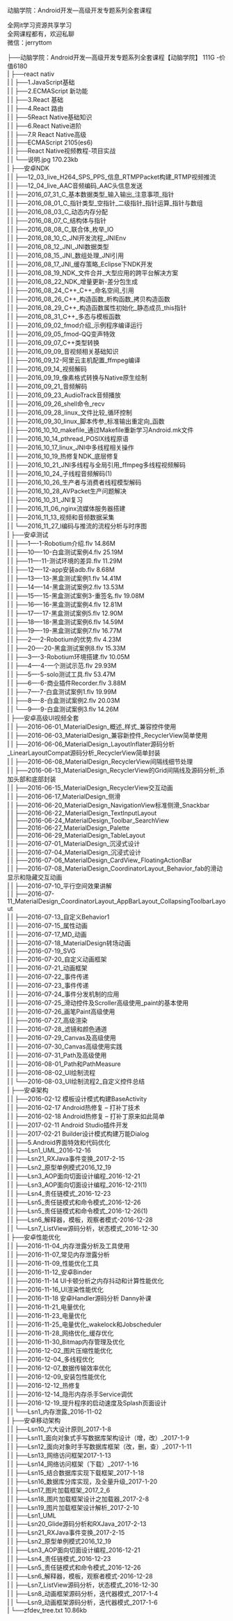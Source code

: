 动脑学院：Android开发—高级开发专题系列全套课程

全网it学习资源共享学习<br>全网课程都有，欢迎私聊<br>微信：jerryttom<br>

├──动脑学院：Android开发—高级开发专题系列全套课程【动脑学院】 111G -价值6180<br> | ├──react nativ<br> | | ├──1.JavaScript基础<br> | | ├──2.ECMAScript 新功能<br> | | ├──3.React 基础<br> | | ├──4.React 路由<br> | | ├──5React Native基础知识<br> | | ├──6.React Native进阶<br> | | ├──7.R React Native高级<br> | | ├──ECMAScript 2105(es6)<br> | | ├──React Native视频教程-项目实战<br> | | └──说明.jpg 170.23kb<br> | ├──安卓NDK<br> | | ├──12_03_live_H264_SPS_PPS_信息_RTMPPacket构建_RTMP视频推流<br> | | ├──12_04_live_AAC音频编码_AAC头信息发送<br> | | ├──2016_07_31_C_基本数据类型_输入输出_注意事项_指针<br> | | ├──2016_08_01_C_指针类型_空指针_二级指针_指针运算_指针与数组<br> | | ├──2016_08_03_C_动态内存分配<br> | | ├──2016_08_07_C_结构体与指针<br> | | ├──2016_08_08_C_联合体_枚举_IO<br> | | ├──2016_08_10_C_JNI开发流程_JNIEnv<br> | | ├──2016_08_12_JNI_JNI数据类型<br> | | ├──2016_08_15_JNI_数组处理_JNI引用<br> | | ├──2016_08_17_JNI_缓存策略_Eclipse下NDK开发<br> | | ├──2016_08_19_NDK_文件合并_大型应用的跨平台解决方案<br> | | ├──2016_08_22_NDK_增量更新-差分包生成<br> | | ├──2016_08_24_C++_C++_命名空间_引用<br> | | ├──2016_08_26_C++_构造函数_析构函数_拷贝构造函数<br> | | ├──2016_08_29_C++_构造函数属性初始化_静态成员_this指针<br> | | ├──2016_08_31_C++_多态与模板函数<br> | | ├──2016_09_02_fmod介绍_示例程序编译运行<br> | | ├──2016_09_05_fmod-QQ变声特效<br> | | ├──2016_09_07_C++类型转换<br> | | ├──2016_09_09_音视频相关基础知识<br> | | ├──2016_09_12-阿里云主机配置_ffmpeg编译<br> | | ├──2016_09_14_视频解码<br> | | ├──2016_09_19_像素格式转换与Native原生绘制<br> | | ├──2016_09_21_音频解码<br> | | ├──2016_09_23_AudioTrack音频播放<br> | | ├──2016_09_26_shell命令_recv<br> | | ├──2016_09_28_linux_文件比较_循环控制<br> | | ├──2016_09_30_linux_脚本传参_标准输出重定向_函数<br> | | ├──2016_10_10_makefile_通过Makefile重新学习Android.mk文件<br> | | ├──2016_10_14_pthread_POSIX线程原语<br> | | ├──2016_10_17_linux_JNI中多线程相关操作<br> | | ├──2016_10_19_热修复NDK_底层修复<br> | | ├──2016_10_21_JNI多线程与全局引用_ffmpeg多线程视频解码<br> | | ├──2016_10_24_子线程音频解码(1)<br> | | ├──2016_10_26_生产者与消费者线程模型解码<br> | | ├──2016_10_28_AVPacket生产问题解决<br> | | ├──2016_10_31_JNI复习<br> | | ├──2016_11_06_nginx流媒体服务器搭建<br> | | ├──2016_11_13_视频和音频数据采集<br> | | └──2016_11_27_l编码与推流的流程分析与时序图<br> | ├──安卓测试<br> | | ├──1—-1-Robotium介绍.flv 14.86M<br> | | ├──10—-10-白盒测试案例4.flv 25.19M<br> | | ├──11—-11-测试环境的差异.flv 11.29M<br> | | ├──12—-12-app安装adb.flv 8.68M<br> | | ├──13—-13-黑盒测试案例1.flv 14.41M<br> | | ├──14—-14-黑盒测试案例2.flv 13.53M<br> | | ├──15—-15-黑盒测试案例3-重签名.flv 19.08M<br> | | ├──16—-16-黑盒测试案例4.flv 12.81M<br> | | ├──17—-17-黑盒测试案例5.flv 12.90M<br> | | ├──18—-18-黑盒测试案例6.flv 14.59M<br> | | ├──19—-19-黑盒测试案例7.flv 16.77M<br> | | ├──2—-2-Robotium的优势.flv 4.23M<br> | | ├──20—-20-黑盒测试案例8.flv 15.33M<br> | | ├──3—-3-Robotium环境搭建.flv 10.05M<br> | | ├──4—-4-一个测试示范.flv 29.93M<br> | | ├──5—-5-solo测试工具.flv 53.47M<br> | | ├──6—-6-商业插件Recorder.flv 3.88M<br> | | ├──7—-7-白盒测试案例1.flv 19.99M<br> | | ├──8—-8-白盒测试案例2.flv 20.03M<br> | | └──9—-9-白盒测试案例3.flv 14.26M<br> | ├──安卓高级UI视频全套<br> | | ├──2016-06-01_MaterialDesign_概述_样式_兼容控件使用<br> | | ├──2016-06-03_MaterialDesign_兼容新控件_RecyclerView简单使用<br> | | ├──2016-06-06_MaterialDesign_LayoutInflater源码分析_LinearLayoutCompat源码分析_RecyclerView简单封装<br> | | ├──2016-06-08_MaterialDesign_RecyclerView间隔线细节处理<br> | | ├──2016-06-13_MaterialDesign_RecyclerView的Grid间隔线及源码分析_添加头部和底部封装<br> | | ├──2016-06-15_MaterialDesign_RecyclerView交互动画<br> | | ├──2016-06-17_MaterialDesign_侧滑<br> | | ├──2016-06-20_MaterialDesign_NavigationView标准侧滑_Snackbar<br> | | ├──2016-06-22_MaterialDesign_TextInputLayout<br> | | ├──2016-06-24_MaterialDesign_Toolbar_SearchView<br> | | ├──2016-06-27_MaterialDesign_Palette<br> | | ├──2016-06-29_MaterialDesign_TableLayout<br> | | ├──2016-07-01_MaterialDesign_沉浸式设计<br> | | ├──2016-07-04_MaterialDesign_沉浸式设计<br> | | ├──2016-07-06_MaterialDesign_CardView_FloatingActionBar<br> | | ├──2016-07-08_MaterialDesign_CoordinatorLayout_Behavior_fab的滑动显示和隐藏交互动画<br> | | ├──2016-07-10_平行空间效果讲解<br> | | ├──2016-07-11_MaterialDesign_CoordinatorLayout_AppBarLayout_CollapsingToolbarLayout<br> | | ├──2016-07-13_自定义Behavior1<br> | | ├──2016-07-15_属性动画<br> | | ├──2016-07-17_MD_动画<br> | | ├──2016-07-18_MaterialDesign转场动画<br> | | ├──2016-07-19_SVG<br> | | ├──2016-07-20_自定义动画框架<br> | | ├──2016-07-21_动画框架<br> | | ├──2016-07-22_事件传递<br> | | ├──2016-07-23_事件传递<br> | | ├──2016-07-24_事件分发机制的应用<br> | | ├──2016-07-25_滑动控件及Scroller高级使用_paint的基本使用<br> | | ├──2016-07-26_画笔Paint高级使用<br> | | ├──2016-07-27_高级渲染<br> | | ├──2016-07-28_滤镜和颜色通道<br> | | ├──2016-07-29_Canvas及高级使用<br> | | ├──2016-07-30_Canvas高级使用实践<br> | | ├──2016-07-31_Path及高级使用<br> | | ├──2016-08-01_Path和PathMeasure<br> | | ├──2016-08-02_UI绘制流程<br> | | └──2016-08-03_UI绘制流程2_自定义控件总结<br> | ├──安卓架构<br> | | ├──2016-02-12 模板设计模式构建BaseActivity<br> | | ├──2016-02-17 Android热修复 – 打补丁技术<br> | | ├──2016-02-18 Android热修复 – 打补丁原来如此简单<br> | | ├──2017-02-11 Android Studio插件开发<br> | | ├──2017-02-21 Builder设计模式构建万能Dialog<br> | | ├──5.Android界面特效和代码优化<br> | | ├──Lsn1_UML_2016-12-16<br> | | ├──Lsn21_RXJava事件变换_2017-2-15<br> | | ├──Lsn2_原型单例模式2016_12_19<br> | | ├──Lsn3_AOP面向切面设计编程_2016-12-21<br> | | ├──Lsn3_AOP面向切面设计编程_2016-12-21(1)<br> | | ├──Lsn4_责任链模式_2016-12-23<br> | | ├──Lsn5_责任链模式和命令模式_2016-12-26<br> | | ├──Lsn5_责任链模式和命令模式_2016-12-26(1)<br> | | ├──Lsn6_解释器，模板，观察者模式-2016-12-28<br> | | └──Lsn7_ListView源码分析，状态模式_2016-12-30<br> | ├──安卓性能优化<br> | | ├──2016-11-04_内存泄露分析及工具使用<br> | | ├──2016-11-07_常见内存泄露分析<br> | | ├──2016-11-09_性能优化工具<br> | | ├──2016-11-12_安卓Binder<br> | | ├──2016-11-14 UI卡顿分析之内存抖动和计算性能优化<br> | | ├──2016-11-16_UI渲染性能优化<br> | | ├──2016-11-18 安卓Handler源码分析 Danny补课<br> | | ├──2016-11-21_电量优化<br> | | ├──2016-11-23_电量优化<br> | | ├──2016-11-25_电量优化_wakelock和Jobscheduler<br> | | ├──2016-11-28_网络优化_缓存优化<br> | | ├──2016-11-30_Bitmap内存管理及优化<br> | | ├──2016-12-02_图片压缩性能优化<br> | | ├──2016-12-04_多线程优化<br> | | ├──2016-12-07_数据传输效率优化<br> | | ├──2016-12-09_安装包性能优化<br> | | ├──2016-12-12_热修复<br> | | ├──2016-12-14_隐形内存杀手Service调优<br> | | ├──2016-12-19_提升程序的启动速度及Splash页面设计<br> | | └──Lsn1_内存泄露_2016-11-02<br> | ├──安卓移动架构<br> | | ├──Lsn10_六大设计原则_2017-1-8<br> | | ├──Lsn11_面向对象式手写数据库架构设计（增，改）_2017-1-9<br> | | ├──Lsn12_面向对象时手写数据库框架（改，删，查）_2017-1-11<br> | | ├──Lsn13_网络访问框架2017-1-13<br> | | ├──Lsn14_网络访问框架（下载）_2017-1-16<br> | | ├──Lsn15_结合数据库实现下载框架_2017-1-18<br> | | ├──Lsn16_数据库分库实现，及全量升级_2017-1-20<br> | | ├──Lsn17_图片加载框架_2017_2_6<br> | | ├──Lsn18_图片加载框架设计之加载器_2017-2-8<br> | | ├──Lsn19_图片加载框架设计解析_2017-2-10<br> | | ├──Lsn1_UML<br> | | ├──Lsn20_Glide源码分析和RXJava_2017-2-13<br> | | ├──Lsn21_RXJava事件变换_2017-2-15<br> | | ├──Lsn2_原型单例模式2016_12_19<br> | | ├──Lsn3_AOP面向切面设计编程_2016-12-21<br> | | ├──Lsn4_责任链模式_2016-12-23<br> | | ├──Lsn5_责任链模式和命令模式_2016-12-26<br> | | ├──Lsn6_解释器，模板，观察者模式-2016-12-28<br> | | ├──Lsn7_ListView源码分析，状态模式_2016-12-30<br> | | ├──Lsn8_动画框架源码分析，迭代器模式_2017-1-4<br> | | └──Lsn9_动画框架源码分析，迭代器模式_2017-1-6<br> | └──zfdev_tree.txt 10.86kb